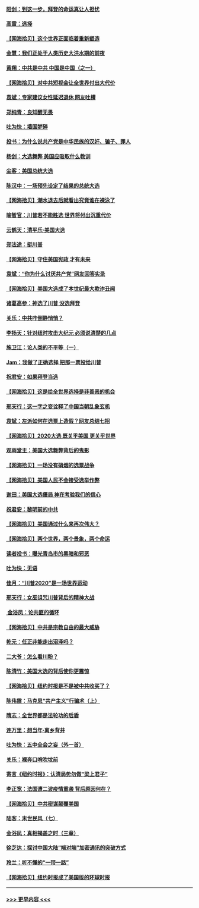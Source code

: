 #### [阳剑：到这一步，拜登的命运真让人担忧](../pages/nsc993/n12549093.md?t=11151651) 
#### [高雷：选择](../pages/nsc993/n12549087.md?t=11151651) 
#### [【网海拾贝】这个世界正面临着重新塑造](../pages/nsc993/n12548326.md?t=11151651) 
#### [金慧：我们正处于人类历史大洪水期的前夜](../pages/nsc993/n12547914.md?t=11151651) 
#### [黄翔：中共是中共 中国是中国（之一）](../pages/nsc993/n12547576.md?t=11151651) 
#### [【网海拾贝】对中共短视会让全世界付出大代价](../pages/nsc993/n12546043.md?t=11151651) 
#### [袁斌：专家建议女性延迟退休 网友吐槽](../pages/nsc993/n12545424.md?t=11151651) 
#### [郑纯青：良知醒无畏](../pages/nsc993/n12545394.md?t=11151651) 
#### [吐为快：墙国梦碎](../pages/nsc993/n12545309.md?t=11151651) 
#### [投书：为什么说共产党是中华民族的汉奸、骗子、罪人](../pages/nsc993/n12545089.md?t=11151651) 
#### [杨剑：大选舞弊 美国应吸取什么教训](../pages/nsc993/n12543937.md?t=11151651) 
#### [尘客：美国总统大选](../pages/nsc993/n12543828.md?t=11151651) 
#### [陈汉中：一场预先设定了结果的总统大选](../pages/nsc993/n12543564.md?t=11151651) 
#### [【网海拾贝】潮水退去后就看出究竟谁在裸泳了](../pages/nsc993/n12543321.md?t=11151651) 
#### [喻智官：川普若不能胜选 世界将付出沉重代价](../pages/nsc993/n12541352.md?t=11151651) 
#### [云鹤天：清平乐‧美国大选](../pages/nsc993/n12540916.md?t=11151651) 
#### [郑法途：挺川普](../pages/nsc993/n12540898.md?t=11151651) 
#### [【网海拾贝】守住美国宪政 才有未来](../pages/nsc993/n12540423.md?t=11151651) 
#### [袁斌：“你为什么讨厌共产党”网友回答实录](../pages/nsc993/n12540208.md?t=11151651) 
#### [【网海拾贝】美国大选成了本世纪最大欺诈丑闻](../pages/nsc993/n12538029.md?t=11151651) 
#### [诸葛高参：神选了川普 没选拜登](../pages/nsc993/n12537664.md?t=11151651) 
#### [关乐：中共咋倒静悄悄？](../pages/nsc993/n12537615.md?t=11151651) 
#### [李扬天：针对纽时攻击大纪元 必须说清楚的几点](../pages/nsc993/n12536001.md?t=11151651) 
#### [施卫江：论人类的不平等（一）](../pages/nsc993/n12535700.md?t=11151651) 
#### [Jam：我做了正确选择 把那一票投给川普](../pages/nsc993/n12535743.md?t=11151651) 
#### [祝君安：如果拜登当选](../pages/nsc993/n12535726.md?t=11151651) 
#### [【网海拾贝】这是给全世界选择是非善恶的机会](../pages/nsc993/n12535061.md?t=11151651) 
#### [邢天行：这一字之变诠释了中国当朝乱象玄机](../pages/nsc993/n12533446.md?t=11151651) 
#### [袁斌：左派如何在选票上造假？网友总结七招](../pages/nsc993/n12533180.md?t=11151651) 
#### [【网海拾贝】2020大选 既关乎美国 更关乎世界](../pages/nsc993/n12533161.md?t=11151651) 
#### [观雨堂主：美国大选舞弊背后的鬼影](../pages/nsc993/n12533153.md?t=11151651) 
#### [【网海拾贝】一场没有硝烟的选票战争](../pages/nsc993/n12531883.md?t=11151651) 
#### [【网海拾贝】美国人民不会接受选举作弊](../pages/nsc993/n12528850.md?t=11151651) 
#### [谢田：美国大选僵局 神在考验我们的信心](../pages/nsc993/n12527932.md?t=11151651) 
#### [祝君安：黎明前的中共](../pages/nsc993/n12524071.md?t=11151651) 
#### [【网海拾贝】美国通过什么来再次伟大？](../pages/nsc993/n12523844.md?t=11151651) 
#### [【网海拾贝】两个世界，两个景象，两个命运](../pages/nsc993/n12521419.md?t=11151651) 
#### [读者投书：曝光青岛市的黑暗和邪恶](../pages/nsc993/n12520988.md?t=11151651) 
#### [吐为快：无语](../pages/nsc993/n12518588.md?t=11151651) 
#### [佳月：“川普2020”是一场世界运动](../pages/nsc993/n12518581.md?t=11151651) 
#### [邢天行：女巫诅咒川普背后的精神大战](../pages/nsc993/n12517257.md?t=11151651) 
#### [ 金浴凤：论共匪的循环](../pages/nsc993/n12517133.md?t=11151651) 
#### [【网海拾贝】中共是宗教自由的最大威胁](../pages/nsc993/n12516879.md?t=11151651) 
#### [乾元：任正非能走出沼泽吗？](../pages/nsc993/n12515831.md?t=11151651) 
#### [二大爷：怎么看川粉？](../pages/nsc993/n12515820.md?t=11151651) 
#### [陈清竹：美国大选的背后使你更震惊](../pages/nsc993/n12515589.md?t=11151651) 
#### [【网海拾贝】纽约时报是不是被中共收买了？](../pages/nsc993/n12515122.md?t=11151651) 
#### [陈伟霆：马克思“共产主义”行骗术（上）](../pages/nsc993/n12510217.md?t=11151651) 
#### [隋志：全世界都是法轮功的后盾](../pages/nsc993/n12510636.md?t=11151651) 
#### [连万里：想当年‧离乡背井](../pages/nsc993/n12510623.md?t=11151651) 
#### [吐为快：五中全会之妄（外一首）](../pages/nsc993/n12510470.md?t=11151651) 
#### [关乐：裸奔口哨吹坟前](../pages/nsc993/n12510403.md?t=11151651) 
#### [寄言《纽约时报》：认清局势勿做“梁上君子”](../pages/nsc993/n12510042.md?t=11151651) 
#### [李正宽：法国遭二波疫情重袭 背后原因何在？](../pages/nsc993/n12509971.md?t=11151651) 
#### [【网海拾贝】中共密谋颠覆美国](../pages/nsc993/n12509816.md?t=11151651) 
#### [陆客：末世民风（七）](../pages/nsc993/n12507822.md?t=11151651) 
#### [金浴凤：真相揭盖之时（三章）](../pages/nsc993/n12507804.md?t=11151651) 
#### [徐芝达：探讨中国大陆“端对端”加密通讯的突破方式](../pages/nsc993/n12507682.md?t=11151651) 
#### [玲兰：听不懂的“一带一路”](../pages/nsc993/n12507669.md?t=11151651) 
#### [【网海拾贝】纽约时报成了美国版的环球时报](../pages/nsc993/n12507053.md?t=11151651) 

----
#### [ >>> 更早内容 <<< ](../indexes/nsc993-earlier.md)
